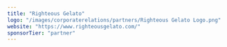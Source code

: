 ```yaml
---
title: "Righteous Gelato"
logo: "/images/corporaterelations/partners/Righteous Gelato Logo.png"
website: "https://www.righteousgelato.com/"
sponsorTier: "partner"
---
```

